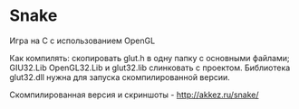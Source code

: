 Snake
=====

Игра на C с использованием OpenGL

Как компилять: скопировать glut.h в одну папку с основными файлами; GIU32.Lib OpenGL32.Lib и glut32.lib слинковать с проектом. Библиотека glut32.dll нужна для запуска скомпилированной версии.

Скомпилированная версия и скриншоты - http://akkez.ru/snake/
